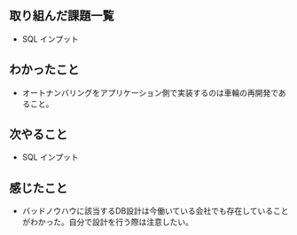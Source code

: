## 取り組んだ課題一覧 
- SQL インプット
## わかったこと
- オートナンバリングをアプリケーション側で実装するのは車輪の再開発であること。                  
## 次やること  
- SQL インプット
## 感じたこと 
- バッドノウハウに該当するDB設計は今働いている会社でも存在していることがわかった。自分で設計を行う際は注意したい。